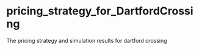 # pricing_strategy_for_DartfordCrossing
 The pricing strategy and simulation results for dartford crossing
